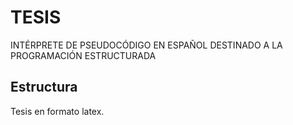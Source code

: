 # TESIS

INTÉRPRETE DE PSEUDOCÓDIGO EN ESPAÑOL DESTINADO A LA PROGRAMACIÓN ESTRUCTURADA

## Estructura

Tesis en formato latex.
